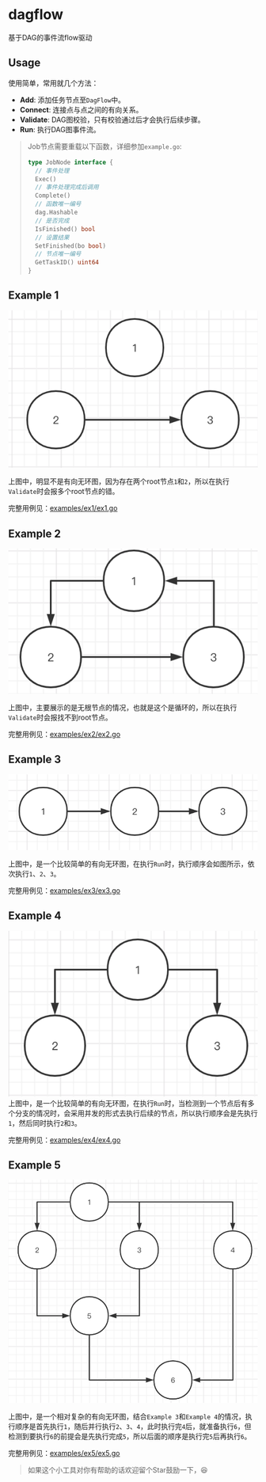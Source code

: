 # dagflow
基于DAG的事件流flow驱动

## Usage
使用简单，常用就几个方法：
- **Add**: 添加任务节点至`DagFlow`中。
- **Connect**: 连接点与点之间的有向关系。
- **Validate**: DAG图校验，只有校验通过后才会执行后续步骤。
- **Run**: 执行DAG图事件流。

> Job节点需要重载以下函数，详细参加`example.go`:
> ```Go
>type JobNode interface {
>	// 事件处理
>	Exec()
>	// 事件处理完成后调用
>	Complete()
>	// 函数唯一编号
>	dag.Hashable
>	// 是否完成
>	IsFinished() bool
>	// 设置结果
>	SetFinished(bo bool)
>	// 节点唯一编号
>	GetTaskID() uint64
>}
> ```

## Example 1
![example1](examples/ex1/ex1.png)

上图中，明显不是有向无环图，因为存在两个root节点`1`和`2`，所以在执行`Validate`时会报多个root节点的错。

完整用例见：[examples/ex1/ex1.go](examples/ex1/ex1.go)

## Example 2
![example2](examples/ex2/ex2.png)

上图中，主要展示的是无根节点的情况，也就是这个是循环的，所以在执行`Validate`时会报找不到root节点。

完整用例见：[examples/ex2/ex2.go](examples/ex2/ex2.go)

## Example 3
![example3](examples/ex3/ex3.png)

上图中，是一个比较简单的有向无环图，在执行`Run`时，执行顺序会如图所示，依次执行`1`、`2`、`3`。

完整用例见：[examples/ex3/ex3.go](examples/ex3/ex3.go)

## Example 4
![example4](examples/ex4/ex4.png)
上图中，是一个比较简单的有向无环图，在执行`Run`时，当检测到一个节点后有多个分支的情况时，会采用并发的形式去执行后续的节点，所以执行顺序会是先执行`1`，然后同时执行`2`和`3`。

完整用例见：[examples/ex4/ex4.go](examples/ex4/ex4.go)

## Example 5
![example5](examples/ex5/ex5.png)

上图中，是一个相对复杂的有向无环图，结合`Example 3`和`Example 4`的情况，执行顺序是首先执行`1`，随后并行执行`2`、`3`、`4`，此时执行完`4`后，就准备执行`6`，但检测到要执行`6`的前提会是先执行完成`5`，所以后面的顺序是执行完`5`后再执行`6`。

完整用例见：[examples/ex5/ex5.go](examples/ex5/ex5.go)


> 如果这个小工具对你有帮助的话欢迎留个Star鼓励一下，😆
